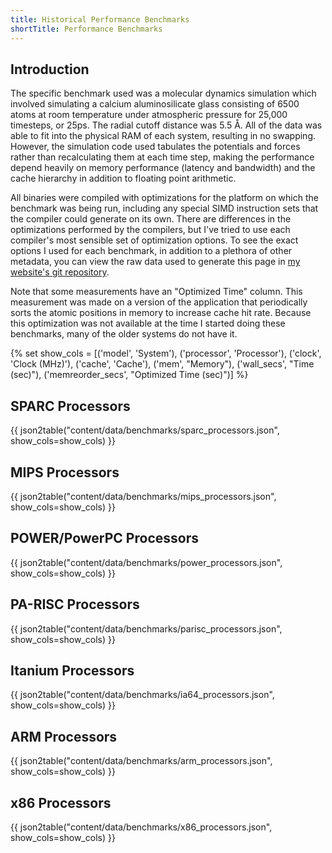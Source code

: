 ```yaml
---
title: Historical Performance Benchmarks
shortTitle: Performance Benchmarks
---
```


## Introduction

The specific benchmark used was a molecular dynamics simulation which involved
simulating a calcium aluminosilicate glass consisting of 6500 atoms at room
temperature under atmospheric pressure for 25,000 timesteps, or 25ps. The
radial cutoff distance was 5.5 Å. All of the data was able to fit into the
physical RAM of each system, resulting in no swapping. However, the simulation
code used tabulates the potentials and forces rather than recalculating them
at each time step, making the performance depend heavily on memory performance
(latency and bandwidth) and the cache hierarchy in addition to floating point
arithmetic.

All binaries were compiled with optimizations for the platform on which the
benchmark was being run, including any special SIMD instruction sets that the
compiler could generate on its own. There are differences in the optimizations
performed by the compilers, but I've tried to use each compiler's most
sensible set of optimization options.  To see the exact options I used for
each benchmark, in addition to a plethora of other metadata, you can view the
raw data used to generate this page in [my website's git repository].

Note that some measurements have an "Optimized Time" column.  This measurement
was made on a version of the application that periodically sorts the atomic 
positions in memory to increase cache hit rate.  Because this optimization was
not available at the time I started doing these benchmarks, many of the older
systems do not have it.

{% set show_cols = [('model', 'System'), ('processor', 'Processor'), ('clock', 'Clock (MHz)'), ('cache', 'Cache'), ('mem', "Memory"), ('wall_secs', "Time (sec)"), ('memreorder_secs', "Optimized Time (sec)")] %}

## SPARC Processors

{{ json2table("content/data/benchmarks/sparc_processors.json", show_cols=show_cols) }}

## MIPS Processors

{{ json2table("content/data/benchmarks/mips_processors.json", show_cols=show_cols) }}

## POWER/PowerPC Processors

{{ json2table("content/data/benchmarks/power_processors.json", show_cols=show_cols) }}

## PA-RISC Processors

{{ json2table("content/data/benchmarks/parisc_processors.json", show_cols=show_cols) }}

## Itanium Processors

{{ json2table("content/data/benchmarks/ia64_processors.json", show_cols=show_cols) }}

## ARM Processors

{{ json2table("content/data/benchmarks/arm_processors.json", show_cols=show_cols) }}

## x86 Processors

{{ json2table("content/data/benchmarks/x86_processors.json", show_cols=show_cols) }}

[my website's git repository]: https://github.com/glennklockwood/limelead/tree/master/data/benchmarks
